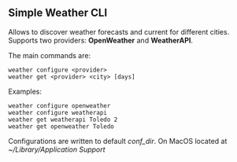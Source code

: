 Simple Weather CLI
------------------

Allows to discover weather forecasts and current for different cities. Supports two providers:
**OpenWeather** and **WeatherAPI**.


The main commands are:

```
weather configure <provider>
weather get <provider> <city> [days]
```

Examples:

```
weather configure openweather
weather configure weatherapi
weather get weatherapi Toledo 2
weather get openweather Toledo
```

Configurations are written to default *conf_dir*. On MacOS located at *~/Library/Application Support*